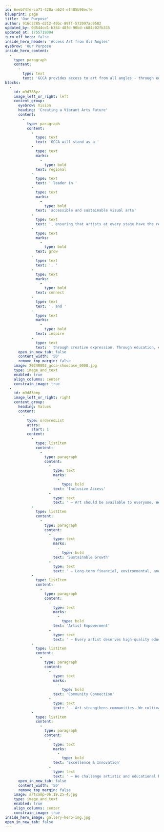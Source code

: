 ```yaml
---
id: 6eeb74fe-ca71-420a-a624-ef405b90ecfe
blueprint: page
title: 'Our Purpose'
author: 916c3785-d212-40bc-89ff-572097ac9582
updated_by: 0d544cd1-b384-48fd-90bd-c684c02fb335
updated_at: 1755719004
turn_off_hero: false
inside_hero_header: 'Access Art from All Angles'
eyebrow: 'Our Purpose'
inside_hero_content:
  -
    type: paragraph
    content:
      -
        type: text
        text: 'GCCA provides access to art from all angles - through education, exhibitions, and artist support - fostering an inclusive, thriving, and transformative arts community.'
blocks:
  -
    id: m9d788yz
    image_left_or_right: left
    content_group:
      eyebrow: Vision
      heading: 'Creating a Vibrant Arts Future'
      content:
        -
          type: paragraph
          content:
            -
              type: text
              text: 'GCCA will stand as a '
            -
              type: text
              marks:
                -
                  type: bold
              text: regional
            -
              type: text
              text: ' leader in '
            -
              type: text
              marks:
                -
                  type: bold
              text: 'accessible and sustainable visual arts'
            -
              type: text
              text: ', ensuring that artists at every stage have the resources, community, and opportunities to '
            -
              type: text
              marks:
                -
                  type: bold
              text: grow
            -
              type: text
              text: ', '
            -
              type: text
              marks:
                -
                  type: bold
              text: connect
            -
              type: text
              text: ', and '
            -
              type: text
              marks:
                -
                  type: bold
              text: inspire
            -
              type: text
              text: ' through creative expression. Through education, exhibitions, and artist support, we foster dialogue, empower individuals, and strengthen the arts ecosystem. By removing barriers and investing in long-term growth, we ensure that art remains a powerful and transformative force in our community.'
      open_in_new_tab: false
      content_width: '50'
      remove_top_margin: false
    image: 20240802_gcca-showcase_0008.jpg
    type: image_and_text
    enabled: true
    align_columns: center
    constrain_image: true
  -
    id: m9d83emp
    image_left_or_right: right
    content_group:
      heading: Values
      content:
        -
          type: orderedList
          attrs:
            start: 1
          content:
            -
              type: listItem
              content:
                -
                  type: paragraph
                  content:
                    -
                      type: text
                      marks:
                        -
                          type: bold
                      text: 'Inclusive Access'
                    -
                      type: text
                      text: ' – Art should be available to everyone. We actively remove financial, social, and physical barriers to ensure creativity is open and welcoming to all.'
            -
              type: listItem
              content:
                -
                  type: paragraph
                  content:
                    -
                      type: text
                      marks:
                        -
                          type: bold
                      text: 'Sustainable Growth'
                    -
                      type: text
                      text: ' – Long-term financial, environmental, and organizational sustainability are essential to our mission. We steward our resources responsibly to keep GCCA a thriving and lasting arts hub.'
            -
              type: listItem
              content:
                -
                  type: paragraph
                  content:
                    -
                      type: text
                      marks:
                        -
                          type: bold
                      text: 'Artist Empowerment'
                    -
                      type: text
                      text: ' – Every artist deserves high-quality education, professional development, and dedicated spaces to create. We support artists at every stage of their journey to help them grow and succeed.'
            -
              type: listItem
              content:
                -
                  type: paragraph
                  content:
                    -
                      type: text
                      marks:
                        -
                          type: bold
                      text: 'Community Connection'
                    -
                      type: text
                      text: ' – Art strengthens communities. We cultivate meaningful partnerships that bring diverse voices together, fostering shared experiences and creative collaboration.'
            -
              type: listItem
              content:
                -
                  type: paragraph
                  content:
                    -
                      type: text
                      marks:
                        -
                          type: bold
                      text: 'Excellence & Innovation'
                    -
                      type: text
                      text: ' – We challenge artistic and educational boundaries, continuously evolving to inspire, engage, and elevate the arts community.'
      open_in_new_tab: false
      content_width: '50'
      remove_top_margin: false
    image: artcamp-06.19.25-4.jpg
    type: image_and_text
    enabled: true
    align_columns: center
    constrain_image: true
inside_hero_image: gallery-hero-img.jpg
open_in_new_tab: false
---
```

